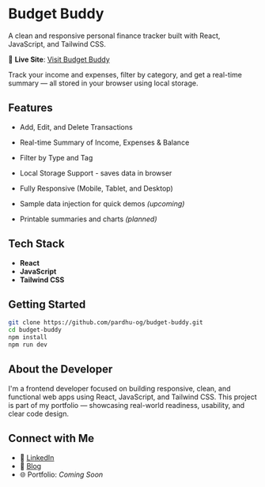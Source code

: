 # Budget Buddy

A clean and responsive personal finance tracker built with React, JavaScript, and Tailwind CSS.

🔗 **Live Site**: [Visit Budget Buddy](https://budget-buddy-three-tau.vercel.app/)

Track your income and expenses, filter by category, and get a real-time summary — all stored in your browser using local storage.


## Features

- Add, Edit, and Delete Transactions

- Real-time Summary of Income, Expenses & Balance

- Filter by Type and Tag

- Local Storage Support - saves data in browser

- Fully Responsive (Mobile, Tablet, and Desktop)

- Sample data injection for quick demos *(upcoming)*

- Printable summaries and charts *(planned)*


## Tech Stack

- **React**
- **JavaScript**
- **Tailwind CSS**


## Getting Started

```bash
git clone https://github.com/pardhu-og/budget-buddy.git
cd budget-buddy
npm install
npm run dev
```

## About the Developer

I'm a frontend developer focused on building responsive, clean, and functional web apps using React, JavaScript, and Tailwind CSS. This project is part of my portfolio — showcasing real-world readiness, usability, and clear code design.


## Connect with Me

- 🔗 [LinkedIn](https://www.linkedin.com/in/pardhasaradhi-alaparthi-203786371)
- 📝 [Blog](https://dialogue-with-machine-a-coders-journey.hashnode.dev/)
- 🌐 Portfolio: *Coming Soon*